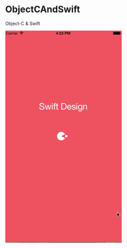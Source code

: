 # ObjectCAndSwift
Object-C &amp; Swift

![demo](https://github.com/justinjing/ObjectCAndSwift/blob/master/qiehuan.gif)

